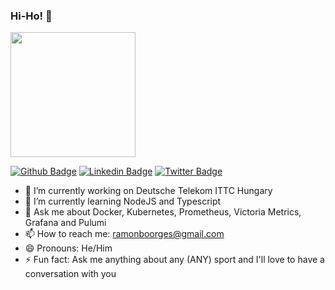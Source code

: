 ### Hi-Ho! 👋

<a href="https://github.com/stuxxnet/convoychat">
  <img height=200 align="center" src="https://github-readme-stats.vercel.app/api/top-langs?username=stuxxnet&layout=compact&langs_count=8&card_width=320&theme=radical" />
</a>

[![Github Badge](https://img.shields.io/badge/-Github-000?style=flat-square&logo=Github&logoColor=white&link=https://github.com/msfidelis)](https://github.com/stuxxnet)
[![Linkedin Badge](https://img.shields.io/badge/-LinkedIn-blue?style=flat-square&logo=Linkedin&logoColor=white&link=https://www.linkedin.com/in/msfidelis/)](www.linkedin.com/in/ramon-borges-342979a2)
[![Twitter Badge](https://img.shields.io/badge/-Twitter-1ca0f1?style=flat-square&labelColor=1ca0f1&logo=twitter&logoColor=white&link=https://twitter.com/fidelissauro)](https://twitter.com/ramonboorges)

- 🔭 I’m currently working on Deutsche Telekom ITTC Hungary
- 🌱 I’m currently learning NodeJS and Typescript
- 💬 Ask me about Docker, Kubernetes, Prometheus, Victoria Metrics, Grafana and Pulumi
- 📫 How to reach me: ramonboorges@gmail.com
- 😄 Pronouns: He/Him
- ⚡ Fun fact: Ask me anything about any (ANY) sport and I'll love to have a conversation with you
